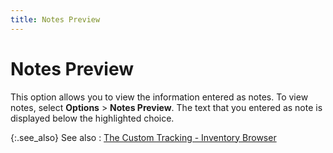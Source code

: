 ```yaml
---
title: Notes Preview
---
```


# Notes Preview


This option allows you to view the information entered as notes. To  view notes, select **Options** >  **Notes Preview**. The text that you  entered as note is displayed below the highlighted choice.


{:.see_also}
See also
: [The  Custom Tracking - Inventory Browser]({{site.ct_baseurl}}/item-tracking/the_custom_tracking_item_kit_browser.html)
